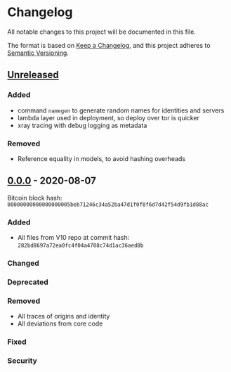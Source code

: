 # Changelog

All notable changes to this project will be documented in this file.

The format is based on [Keep a Changelog](https://keepachangelog.com/en/1.0.0/),
and this project adheres to [Semantic Versioning](https://semver.org/spec/v2.0.0.html).

## [Unreleased]

### Added

- command `namegen` to generate random names for identities and servers
- lambda layer used in deployment, so deploy over tor is quicker
- xray tracing with debug logging as metadata

### Removed

- Reference equality in models, to avoid hashing overheads

## [0.0.0] - 2020-08-07

Bitcoin block hash: `00000000000000000005beb71246c34a52ba47d1f0f8f6d7d42f54d9fb1d88ac`

### Added

- All files from V10 repo at commit hash: `282bd8697a72ea0fc4f04a4708c74d1ac36aed8b`

### Changed

### Deprecated

### Removed

- All traces of origins and identity
- All deviations from core code

### Fixed

### Security

[unreleased]: https://github.com/dreamcatcher-tech/interblock/compare/v0.0.0...HEAD
[0.0.0]: https://github.com/dreamcatcher-tech/interblock/releases/tag/v0.0.0
